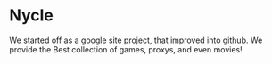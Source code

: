 # Nycle
We started off as a google site project, that improved into github. We provide the Best collection of games, proxys, and even movies!

